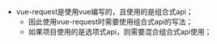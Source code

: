 * vue-request是使用vue编写的，且使用的是组合式api；
    * 因此使用vue-request时需要使用组合式api的写法；
    * 如果项目使用的是选项式api，则需要混合组合式api使用；